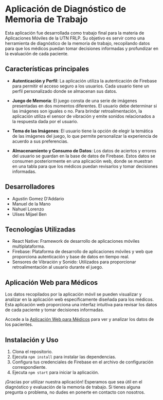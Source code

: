 # Aplicación de Diagnóstico de Memoria de Trabajo

Esta aplicación fue desarrollada como trabajo final para la materia de Aplicaciones Móviles de la UTN FRLP. Su objetivo es servir como una herramienta de diagnóstico de la memoria de trabajo, recopilando datos para que los médicos puedan tomar decisiones informadas y profundizar en la evaluación de cada paciente.

## Características principales

- **Autenticación y Perfil**: La aplicación utiliza la autenticación de Firebase para permitir el acceso seguro a los usuarios. Cada usuario tiene un perfil personalizado donde se almacenan sus datos.

- **Juego de Memoria**: El juego consta de una serie de imágenes presentadas en dos momentos diferentes. El usuario debe determinar si las imágenes son iguales o no. Para brindar retroalimentación, la aplicación utiliza el sensor de vibración y emite sonidos relacionados a la respuesta dada por el usuario.

- **Tema de las Imágenes**: El usuario tiene la opción de elegir la temática de las imágenes del juego, lo que permite personalizar la experiencia de acuerdo a sus preferencias.

- **Almacenamiento y Consumo de Datos**: Los datos de aciertos y errores del usuario se guardan en la base de datos de Firebase. Estos datos se consumen posteriormente en una aplicación web, donde se muestran en una tabla para que los médicos puedan revisarlos y tomar decisiones informadas.

## Desarrolladores

- Agustin Gomez D'Addario
- Manuel de la Mano
- Nahuel Lorenzo
- Ulises Mijael Ben

## Tecnologías Utilizadas

- React Native: Framework de desarrollo de aplicaciones móviles multiplataforma.
- Firebase: Plataforma de desarrollo de aplicaciones móviles y web que proporciona autenticación y base de datos en tiempo real.
- Sensores de Vibración y Sonido: Utilizados para proporcionar retroalimentación al usuario durante el juego.

## Aplicación Web para Médicos

Los datos recopilados por la aplicación móvil se pueden visualizar y analizar en la aplicación web específicamente diseñada para los médicos. Esta aplicación web proporciona una interfaz intuitiva para revisar los datos de cada paciente y tomar decisiones informadas.

Accede a la [Aplicación Web para Médicos](https://app-medico-three.vercel.app/) para ver y analizar los datos de los pacientes.

## Instalación y Uso

1. Clona el repositorio.
2. Ejecuta `npm install` para instalar las dependencias.
3. Configura tus credenciales de Firebase en el archivo de configuración correspondiente.
4. Ejecuta `npm start` para iniciar la aplicación.

¡Gracias por utilizar nuestra aplicación! Esperamos que sea útil en el diagnóstico y evaluación de la memoria de trabajo. Si tienes alguna pregunta o problema, no dudes en ponerte en contacto con nosotros.

